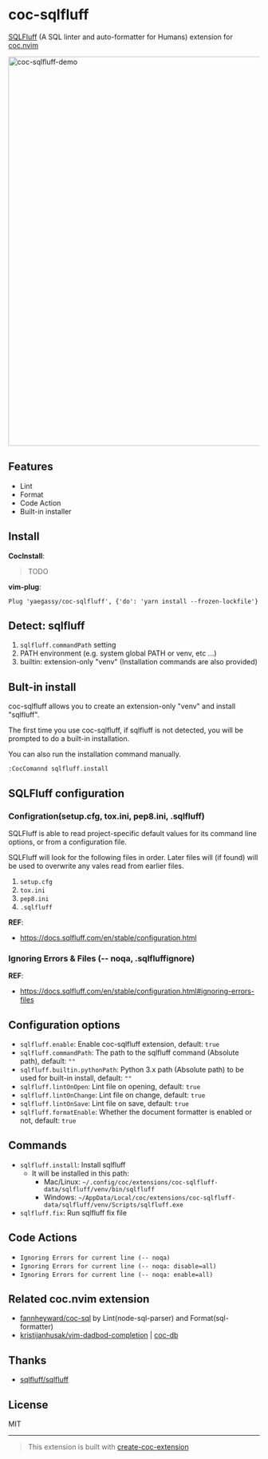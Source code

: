 # coc-sqlfluff

[SQLFluff](https://pypi.org/project/sqlfluff/) (A SQL linter and auto-formatter for Humans) extension for [coc.nvim](https://github.com/neoclide/coc.nvim)

<img width="780" alt="coc-sqlfluff-demo" src="https://user-images.githubusercontent.com/188642/117741969-a6bc3200-b23e-11eb-9481-83e6fe71ee3d.gif">

## Features

- Lint
- Format
- Code Action
- Built-in installer

## Install

**CocInstall**:

> TODO

**vim-plug**:

```vim
Plug 'yaegassy/coc-sqlfluff', {'do': 'yarn install --frozen-lockfile'}
```

## Detect: sqlfluff

1. `sqlfluff.commandPath` setting
1. PATH environment (e.g. system global PATH or venv, etc ...)
1. builtin: extension-only "venv" (Installation commands are also provided)

## Bult-in install

coc-sqlfluff allows you to create an extension-only "venv" and install "sqlfluff".

The first time you use coc-sqlfluff, if sqlfluff is not detected, you will be prompted to do a built-in installation.

You can also run the installation command manually.

```vim
:CocComannd sqlfluff.install
```

## SQLFluff configuration

### Configration(setup.cfg, tox.ini, pep8.ini, .sqlfluff)

SQLFluff is able to read project-specific default values for its command line options, or from a configuration file.

SQLFluff will look for the following files in order. Later files will (if found) will be used to overwrite any vales read from earlier files.

1. `setup.cfg`
1. `tox.ini`
1. `pep8.ini`
1. `.sqlfluff`

**REF**:

- <https://docs.sqlfluff.com/en/stable/configuration.html>

### Ignoring Errors & Files (-- noqa, .sqlfluffignore)

**REF**:

- <https://docs.sqlfluff.com/en/stable/configuration.html#ignoring-errors-files>

## Configuration options

- `sqlfluff.enable`: Enable coc-sqlfluff extension, default: `true`
- `sqlfluff.commandPath`: The path to the sqlfluff command (Absolute path), default: `""`
- `sqlfluff.builtin.pythonPath`: Python 3.x path (Absolute path) to be used for built-in install, default: `""`
- `sqlfluff.lintOnOpen`: Lint file on opening, default: `true`
- `sqlfluff.lintOnChange`: Lint file on change, default: `true`
- `sqlfluff.lintOnSave`: Lint file on save, default: `true`
- `sqlfluff.formatEnable`: Whether the document formatter is enabled or not, default: `true`

## Commands

- `sqlfluff.install`: Install sqlfluff
  - It will be installed in this path:
    - Mac/Linux: `~/.config/coc/extensions/coc-sqlfluff-data/sqlfluff/venv/bin/sqlfluff`
    - Windows: `~/AppData/Local/coc/extensions/coc-sqlfluff-data/sqlfluff/venv/Scripts/sqlfluff.exe`
- `sqlfluff.fix`: Run sqlfluff fix file

## Code Actions

- `Ignoring Errors for current line (-- noqa)`
- `Ignoring Errors for current line (-- noqa: disable=all)`
- `Ignoring Errors for current line (-- noqa: enable=all)`

## Related coc.nvim extension

- [fannheyward/coc-sql](https://github.com/fannheyward/coc-sql) by Lint(node-sql-parser) and Format(sql-formatter)
- [kristijanhusak/vim-dadbod-completion](https://github.com/kristijanhusak/vim-dadbod-completion) | [coc-db](https://www.npmjs.com/package/coc-db)

## Thanks

- [sqlfluff/sqlfluff](https://github.com/sqlfluff/sqlfluff)

## License

MIT

---

> This extension is built with [create-coc-extension](https://github.com/fannheyward/create-coc-extension)
